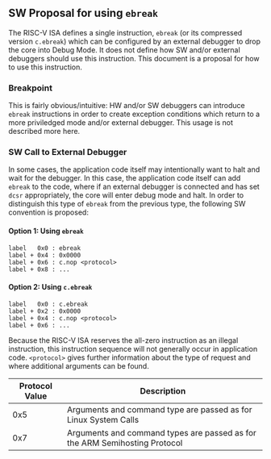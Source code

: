 ## SW Proposal for using `ebreak`

The RISC-V ISA defines a single instruction, `ebreak` (or its compressed version `c.ebreak`) which can be configured by an external debugger to drop the core into Debug Mode. It does not define how SW and/or external debuggers should use this instruction. This document is a proposal for how to use this instruction.

### Breakpoint

This is fairly obvious/intuitive: HW and/or SW debuggers can introduce `ebreak` instructions in order to create exception conditions which return to a more priviledged mode and/or external debugger. This usage is not described more here.

### SW Call to External Debugger

In some cases, the application code itself may intentionally want to halt and wait for the debugger. In this case, the application code itself can add `ebreak` to the code, where if an external debugger is connected and has set `dcsr` appropriately, the core will enter debug mode and halt. In order to distinguish this type of `ebreak` from the previous type, the following SW convention is proposed:

#### Option 1: Using `ebreak`
```
label   0x0 : ebreak
label + 0x4 : 0x0000
label + 0x6 : c.nop <protocol>
label + 0x8 : ...
```

#### Option 2: Using `c.ebreak`
```
label   0x0 : c.ebreak
label + 0x2 : 0x0000
label + 0x4 : c.nop <protocol>
label + 0x6 : ...
```


Because the RISC-V ISA reserves the all-zero instruction as an illegal instruction, this instruction sequence will not generally occur in application code. `<protocol>` gives further information about the type of request and where additional arguments can be found.

| Protocol Value | Description  |
| -------------  |------------------|
| 0x5            | Arguments and command type are passed as for Linux System Calls|
| 0x7            | Arguments and command types are passed as for the ARM Semihosting Protocol|
